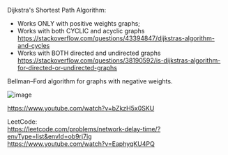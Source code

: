 Dijkstra's Shortest Path Algorithm:
- Works ONLY with positive weights graphs;
- Works with both CYCLIC and acyclic graphs https://stackoverflow.com/questions/43394847/dijkstras-algorithm-and-cycles
- Works with BOTH directed and undirected graphs https://stackoverflow.com/questions/38190592/is-dijkstras-algorithm-for-directed-or-undirected-graphs
  
Bellman–Ford algorithm for graphs with negative weights.

![image](https://github.com/VIK2395/DSA/assets/50545334/a9691360-d51e-4f86-bff7-74875ad574e3)

https://www.youtube.com/watch?v=bZkzH5x0SKU

LeetCode:\
https://leetcode.com/problems/network-delay-time/?envType=list&envId=ob9rj7ig \
https://www.youtube.com/watch?v=EaphyqKU4PQ

